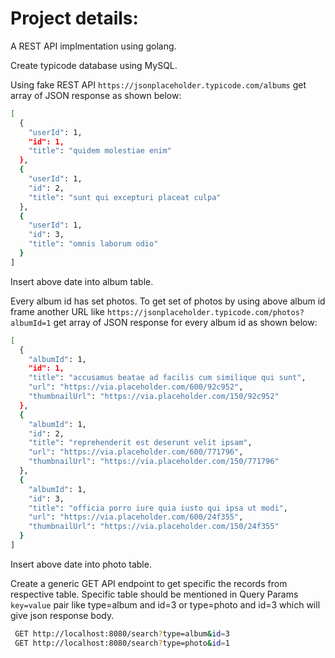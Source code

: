 # Project details:

A REST API implmentation using golang.

Create typicode database using MySQL.

Using fake REST API ``https://jsonplaceholder.typicode.com/albums`` get array of JSON response as shown below:
```sh
[
  {
    "userId": 1,
    "id": 1,
    "title": "quidem molestiae enim"
  },
  {
    "userId": 1,
    "id": 2,
    "title": "sunt qui excepturi placeat culpa"
  },
  {
    "userId": 1,
    "id": 3,
    "title": "omnis laborum odio"
  }
]
```
Insert above date into album table.

Every album id has set photos. To get set of photos by using above album id frame another URL like ``https://jsonplaceholder.typicode.com/photos?albumId=1`` get array of JSON response for every album id as shown below:
```sh
[
  {
    "albumId": 1,
    "id": 1,
    "title": "accusamus beatae ad facilis cum similique qui sunt",
    "url": "https://via.placeholder.com/600/92c952",
    "thumbnailUrl": "https://via.placeholder.com/150/92c952"
  },
  {
    "albumId": 1,
    "id": 2,
    "title": "reprehenderit est deserunt velit ipsam",
    "url": "https://via.placeholder.com/600/771796",
    "thumbnailUrl": "https://via.placeholder.com/150/771796"
  },
  {
    "albumId": 1,
    "id": 3,
    "title": "officia porro iure quia iusto qui ipsa ut modi",
    "url": "https://via.placeholder.com/600/24f355",
    "thumbnailUrl": "https://via.placeholder.com/150/24f355"
  }
]
```
Insert above date into photo table.

Create a generic GET API endpoint to get specific the records from respective table. Specific table should be mentioned in Query Params ``key=value`` pair like type=album and id=3 or type=photo and id=3 which will give json response body.
```sh
 GET http://localhost:8080/search?type=album&id=3
 GET http://localhost:8080/search?type=photo&id=1
```
